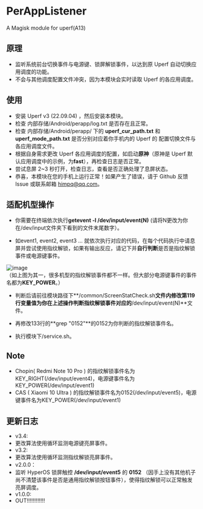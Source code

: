 # PerAppListener
A Magisk module for uperf(A13)

## 原理
* 监听系统前台切换事件与电源键、锁屏解锁事件，以达到原 Uperf 自动切换应用调度的功能。
* 不会与其他调度配置文件冲突，因为本模块会实时读取 Uperf 的各应用调度。
  


## 使用
* 安装 Uperf v3 (22.09.04) ，然后安装本模块。
* 检查 内部存储/Android/perapp/log.txt 是否存在且正常。
* 检查 内部存储/Android/perapp/ 下的 **uperf_cur_path.txt** 和 **uperf_mode_path.txt** 是否分别对应着你手机内的 Uperf 的 配置切换文件与各应用调度文件。
* 根据自身需求更改 Uperf 各应用调度的配置，如启动**原神**（原神是 Uperf 默认应用调度中的示例，为**fast**），再检查日志是否正常。
* 尝试息屏 2~3 秒打开，检查日志，查看是否正确处理了息屏状态。
* 恭喜，本模块在您的手机上运行正常！如果产生了错误，请于 Github 反馈 Issue 或联系邮箱 himpq@qq.com。

## 适配机型操作
* 你需要在终端依次执行**getevent -l /dev/input/event(N)** (请将N更改为你在/dev/input文件夹下看到的文件末尾数字）。
  
* 如event1, event2, event3 ... 就依次执行对应的代码，在每个代码执行中请息屏并尝试使用指纹解锁，如果有输出反应，请记下并**自行判断**是否是指纹解锁事件或电源键事件。
  
![image](https://github.com/user-attachments/assets/4463778b-291e-4dc4-a3a8-9312f5d7cf12)  
（如上图为其一，很多机型的指纹解锁事件都不一样。但大部分电源键事件的事件名都为**KEY_POWER**。）  

* 判断后请前往模块路径下**/common/ScreenStatCheck.sh**文件内修改第119行变量值为你在上述操作判断指纹解锁事件对应的**/dev/input/event(N)**文件。
  
* 再修改133行的**grep "0152"**的0152为你判断的指纹解锁事件名。
  
* 执行模块下/service.sh。  

## Note
* Chopin( Redmi Note 10 Pro ) 的指纹解锁事件名为KEY_RIGHT(/dev/input/event4)，电源键事件名为KEY_POWER(/dev/input/event1)
* CAS   ( Xiaomi 10 Ultra   ) 的指纹解锁事件名为0152(/dev/input/event5)，电源键事件名为KEY_POWER(/dev/input/event1)

## 更新日志
* v3.4:
*   更改算法使用循环监测电源键亮屏事件。
* v3.2:
*   更改算法使用循环监测指纹解锁亮屏事件。
* v2.0.0：
*   监听 HyperOS 锁屏触控 **/dev/input/event5** 的 **0152** （因手上没有其他机子尚不清楚该事件是否是通用指纹解锁按钮事件），使得指纹解锁可以正常触发亮屏调度。
* v1.0.0:
*   OUT!!!!!!!!!!!!
